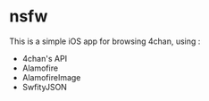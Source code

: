 # nsfw
This is a simple iOS app for browsing 4chan, using :
- 4chan's API
- Alamofire
- AlamofireImage
- SwfityJSON
